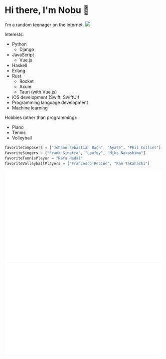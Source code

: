 # Hi there, I'm Nobu 👋

I'm a random teenager on the internet. <img src="https://user-images.githubusercontent.com/60306074/160750010-f3fe0b78-0090-4f61-be39-9a9ba9f29b3a.gif" width="45"> 
<be>

<!--
Django 5
Axum
Swift
Erlang
-->

Interests:
 - Python
    - Django
 - JavaScript
    - Vue.js
 - Haskell
 - Erlang
 - Rust
    - Rocket
    - Axum
    - Tauri (with Vue.js)
 - iOS development (Swift, SwiftUI)
 - Programming language development
 - Machine learning
 
Hobbies (other than programming):
 - Piano
 - Tennis
 - Volleyball

 ```python
 favoriteComposers = ["Johann Sebastian Bach", "Ayase", "Phil Collins"]
 favoriteSingers = ["Frank Sinatra", "Laufey", "Mika Nakashima"]
 favoriteTennisPlayer = "Rafa Nadal"
 favoriteVolleyballPlayers = ["Francesco Recine", "Ran Takahashi"]
 ```
<div align="center">

<!--
https://github.community/t/support-theme-context-for-images-in-light-vs-dark-mode/147981/84
-->
<a href="https://github.com/bichanna/github-stats#gh-dark-mode-only">
<img src="https://github.com/bichanna/github-stats/blob/master/generated/overview.svg#gh-dark-mode-only" />
<img src="https://github.com/bichanna/github-stats/blob/master/generated/languages.svg#gh-dark-mode-only" />
</a>

</div>



